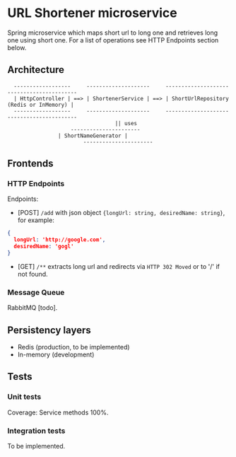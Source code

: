 # URL Shortener microservice

Spring microservice which maps short url to long one and retrieves long one using short one.
For a list of operations see HTTP Endpoints section below.

## Architecture

```
  ------------------     --------------------     ------------------------------------------
  | HttpController | ==> | ShortenerService | ==> | ShortUrlRepository (Redis or InMemory) |
  ------------------     --------------------     ------------------------------------------
                                  || uses
 	                ----------------------
 		        | ShortNameGenerator |
                        ----------------------
```

## Frontends

### HTTP Endpoints

Endpoints:

- [POST] `/add` with json object `{longUrl: string, desiredName: string}`, for example:
```json
{
  longUrl: 'http://google.com',
  desiredName: 'gogl'
}
```

- [GET] `/**` extracts long url and redirects via `HTTP 302 Moved` or to '/' if not found.

### Message Queue

RabbitMQ [todo].

## Persistency layers

- Redis (production, to be implemented)
- In-memory (development)

## Tests

### Unit tests

Coverage: Service methods 100%.

### Integration tests

To be implemented.
